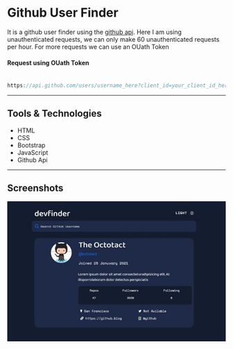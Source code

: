 # __Github User Finder__

It is a github user finder using the [github api](https://api.github.com/ "GitHub api"). Here I am using unauthenticated requests, we can only make 60 unauthenticated requests per hour. For more requests we can use an OUath Token

#### Request using OUath Token

```javascript

https://api.github.com/users/username_here?client_id=your_client_id_here&client_secret=your_secret_key_here

```
---

## Tools & Technologies

 * HTML
 * CSS
 * Bootstrap
 * JavaScript
 * Github Api

---
## Screenshots

![Dark Theme](/projectsample/dark.JPG)



